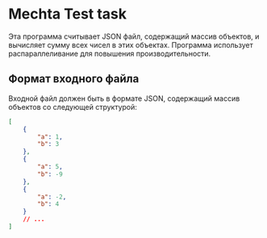 # Mechta Test task

Эта программа считывает JSON файл, содержащий массив объектов, и вычисляет сумму всех чисел в этих объектах. Программа использует распараллеливание для повышения производительности.

## Формат входного файла

Входной файл должен быть в формате JSON, содержащий массив объектов со следующей структурой:

```json
[
    {
        "a": 1,
        "b": 3
    },
    {
        "a": 5,
        "b": -9
    },
    {
        "a": -2,
        "b": 4
    }
    // ...
]

